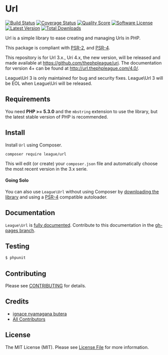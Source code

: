 # Url

[![Build Status](https://img.shields.io/travis/thephpleague/url/3.x.svg?style=flat-square)](https://travis-ci.org/thephpleague/url)
[![Coverage Status](https://img.shields.io/scrutinizer/coverage/g/thephpleague/url/3.x.svg?style=flat-square)](https://scrutinizer-ci.com/g/thephpleague/url/?branch=3.x)
[![Quality Score](https://img.shields.io/scrutinizer/g/thephpleague/url/3.x.svg?style=flat-square)](https://scrutinizer-ci.com/g/thephpleague/url/?branch=3.x)
[![Software License](https://img.shields.io/badge/license-MIT-brightgreen.svg?style=flat-square)](LICENSE.md)
[![Latest Version](https://img.shields.io/github/release/thephpleague/url.svg?style=flat-square)](https://github.com/thephpleague/url/releases)
[![Total Downloads](https://img.shields.io/packagist/dt/league/url.svg?style=flat-square)](https://packagist.org/packages/league/url)

Url is a simple library to ease creating and managing Urls in PHP.

This package is compliant with [PSR-2][], and [PSR-4][].

[PSR-4]: https://github.com/php-fig/fig-standards/blob/master/accepted/PSR-4-autoloader.md
[PSR-2]: https://github.com/php-fig/fig-standards/blob/master/accepted/PSR-2-coding-style-guide.md

This repository is for Url 3.x., Uri 4.x, the new version, will be released and made available at https://github.com/thephpleague/uri. The documentation for version 4+ can be found at http://url.thephpleague.com/4.0/.

League\Url 3 is only maintained for bug and security fixes. League\Url 3 will be EOL when League\Uri will be released.

Requirements
-------

You need **PHP >= 5.3.0** and the `mbstring` extension to use the library, but the latest stable version of PHP is recommended.

Install
-------

Install `Url` using Composer.

```
composer require league/url
```

This will edit (or create) your `composer.json` file and automatically choose the most recent version in the 3.x serie.

#### Going Solo

You can also use `League\Url` without using Composer by [downloading the library](https://github.com/thephpleague/url/releases) and using a [PSR-4](http://www.php-fig.org/psr/psr-4/) compatible autoloader.

Documentation
-------

`League\Url` is [fully documented](http://url.thephpleague.com). Contribute to this documentation in the [gh-pages branch](https://github.com/thephpleague/url/tree/gh-pages).

Testing
-------

``` bash
$ phpunit
```

Contributing
-------

Please see [CONTRIBUTING](CONTRIBUTING.md) for details.

Credits
-------

- [ignace nyamagana butera](https://github.com/nyamsprod)
- [All Contributors](graphs/contributors)

License
-------

The MIT License (MIT). Please see [License File](LICENSE) for more information.
